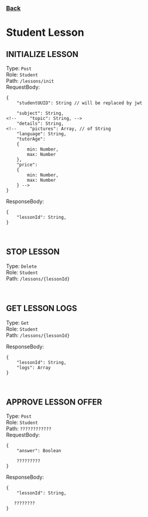 ### [Back](./Main.md)

# Student Lesson

## **INITIALIZE LESSON**

Type: `Post`  
Role: `Student`  
Path: `/lessons/init`  
RequestBody:

```
{
    "studentUUID": String // will be replaced by jwt

    "subject": String,
<!--     "topic": String, -->
    "details": String,
<!--     "pictures": Array, // of String
    "language": String,
    "tutorAge":
    {
        min: Number,
        max: Number
    },
    "price":
    {
        min: Number,
        max: Number
    } -->
}
```

ResponseBody:

```
{
    "lessonId": String,
}
```

<br>

## **STOP LESSON**

Type: `Delete`  
Role: `Student`  
Path: `/lessons/{lessonId}`  

<br>

## **GET LESSON LOGS**

Type: `Get`  
Role: `Student`  
Path: `/lessons/{lessonId}`  

ResponseBody:

```
{
    "lessonId": String,
    "logs": Array
}
```

<br>








## **APPROVE LESSON OFFER**

Type: `Post`  
Role: `Student`  
Path: `????????????`  
RequestBody:

```
{
    "answer": Boolean

    ?????????
}
```

ResponseBody:

```
{
    "lessonId": String,

   ????????
}
```
